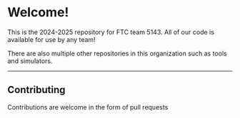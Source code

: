 # Welcome!

This is the 2024-2025 repository for FTC team 5143. All of our code is available for use by any team!

There are also multiple other repositories in this organization such as tools and simulators.

---

## Contributing

Contributions are welcome in the form of pull requests
